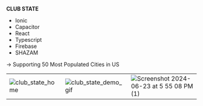 <strong>CLUB STATE</strong>

* Ionic
* Capacitor
* React
* Typescript
* Firebase
* SHAZAM

-> Supporting 50 Most Populated Cities in US







<table>
  <tr>
    <td><img src="https://github.com/ConnorCable/club-state/assets/116330722/69dbe1e0-168d-4747-a282-1d33341baef3" alt="club_state_home" "></td>
    <td><img src="https://github.com/ConnorCable/club-state/assets/116330722/a8c1b0e7-9052-4a2b-883d-dcb1bf597d27" alt="club_state_demo_gif"></td>
    <td><img src="https://github.com/ConnorCable/club-state/assets/116330722/0e37db18-6ead-4ff5-8d05-cf167d2057b4" alt="Screenshot 2024-06-23 at 5 55 08 PM (1)"></td>
  </tr>
</table>



